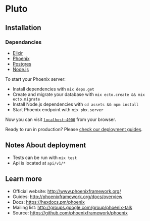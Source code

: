 # Pluto

## Installation

### Dependancies
  * [Elixir](https://elixir-lang.org/install.html)
  * [Phoenix](https://hexdocs.pm/phoenix/installation.html#content)
  * [Postgres](https://www.postgresql.org/download/)
  * [Node.js](https://nodejs.org/en/)


To start your Phoenix server:

  * Install dependencies with `mix deps.get`
  * Create and migrate your database with `mix ecto.create && mix ecto.migrate`
  * Install Node.js dependencies with `cd assets && npm install`
  * Start Phoenix endpoint with `mix phx.server`

Now you can visit [`localhost:4000`](http://localhost:4000) from your browser.

Ready to run in production? Please [check our deployment guides](http://www.phoenixframework.org/docs/deployment).

## Notes About deployment
 * Tests can be run with `mix test`
 * Api is located at `api/v1/*`

## Learn more

  * Official website: http://www.phoenixframework.org/
  * Guides: http://phoenixframework.org/docs/overview
  * Docs: https://hexdocs.pm/phoenix
  * Mailing list: http://groups.google.com/group/phoenix-talk
  * Source: https://github.com/phoenixframework/phoenix
